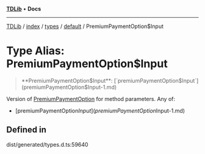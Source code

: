 [**TDLib**](../../../../../../README.md) • **Docs**

***

[TDLib](../../../../../../modules.md) / [index](../../../../../README.md) / [types](../../../README.md) / [default](../README.md) / PremiumPaymentOption$Input

# Type Alias: PremiumPaymentOption$Input

> **PremiumPaymentOption$Input**: [`premiumPaymentOption$Input`](premiumPaymentOption$Input-1.md)

Version of [PremiumPaymentOption](PremiumPaymentOption.md) for method parameters.
Any of:
- [premiumPaymentOption$Input](premiumPaymentOption$Input-1.md)

## Defined in

dist/generated/types.d.ts:59640

